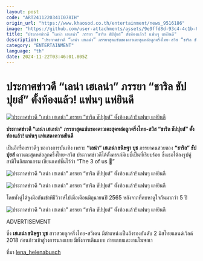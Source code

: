 ```yaml
---
layout: post
code: "ART2411220341I078IH"
origin_url: "https://www.khaosod.co.th/entertainment/news_9516186"
image: "https://github.com/user-attachments/assets/9e9ffd8d-93c4-4c1b-8d52-15aa88898a74"
title: "ประกาศข่าวดี “เลน่า เฮเลน่า” ภรรยา “ชาริล ชัปปุยส์” ตั้งท้องแล้ว! แฟนๆ แห่ยินดี"
description: "ประกาศข่าวดี “เลน่า เฮเลน่า” ภรรยาสุดแซ่บของดาวเตะสุดหล่อลูกครึ่งไทย-สวิส “ชาริล ชัปปุยส์” ตั้งท้องแล้ว! แฟนๆ แห่แสดงความยินดี"
category: "ENTERTAINMENT"
language: "th"
date: 2024-11-22T03:46:01.805Z
---
```


# ประกาศข่าวดี “เลน่า เฮเลน่า” ภรรยา “ชาริล ชัปปุยส์” ตั้งท้องแล้ว! แฟนๆ แห่ยินดี

[![ประกาศข่าวดี “เลน่า เฮเลน่า” ภรรยา “ชาริล ชัปปุยส์” ตั้งท้องแล้ว! แฟนๆ แห่ยินดี](https://www.khaosod.co.th/wpapp/uploads/2024/11/charyl_lena_221167-1.jpg "ประกาศข่าวดี “เลน่า เฮเลน่า” ภรรยา “ชาริล ชัปปุยส์” ตั้งท้องแล้ว! แฟนๆ แห่ยินดี")](https://www.khaosod.co.th/wpapp/uploads/2024/11/charyl_lena_221167-1.jpg)

**ประกาศข่าวดี “เลน่า เฮเลน่า” ภรรยาสุดแซ่บของดาวเตะสุดหล่อลูกครึ่งไทย-สวิส “ชาริล ชัปปุยส์” ตั้งท้องแล้ว! แฟนๆ แห่แสดงความยินดี**

เป็นอีกรื่องราวดีๆ ของวงการบันเทิง เพราะ **“เลน่า” เฮเลน่า ขนิษฐา บุช** ภรรยาคนสวยของ **“ชาริล” ชัปปุยส์** ดาวเตะสุดหล่อลูกครึ่งไทย-สวิส ประกาศข่าวดีได้ตั้งครรภ์มีเบบี๋เป็นที่เรียบร้อย ซึ่งเธอได้ลงรูปคู่สามีในอิสตาแกรม เขียนแคปชั่นไว้ว่า “The 3 of us 🤍”

![ประกาศข่าวดี “เลน่า เฮเลน่า” ภรรยา “ชาริล ชัปปุยส์” ตั้งท้องแล้ว! แฟนๆ แห่ยินดี](https://www.khaosod.co.th/wpapp/uploads/2024/11/charyl_lena_221167-6.jpg)

![ประกาศข่าวดี “เลน่า เฮเลน่า” ภรรยา “ชาริล ชัปปุยส์” ตั้งท้องแล้ว! แฟนๆ แห่ยินดี](https://www.khaosod.co.th/wpapp/uploads/2024/11/charyl_lena_221167-4.jpg)

โดยทั้งคู่ได้จูงมือกันเข้าพิธีวิวาห์ไปเมื่อเดือนมิถุนายนปี 2565 หลังจากที่คบหาดูใจกันมากว่า 5 ปี

![ประกาศข่าวดี “เลน่า เฮเลน่า” ภรรยา “ชาริล ชัปปุยส์” ตั้งท้องแล้ว! แฟนๆ แห่ยินดี](https://www.khaosod.co.th/wpapp/uploads/2024/11/charyl_lena_221167-5.jpg)

ADVERTISEMENT

ซึ่ง **เฮเลน่า ขนิษฐา บุช** สาวสวยลูกครึ่งไทย-สวีเดน มีตำแหน่งเป็นถึงรองอันดับ 2 มิสไทยแลนด์เวิลด์ 2018 ก่อนก้าวเข้าสู่วงการนางแบบ มีทั้งการเดินแบบ ถ่ายแบบและงานโฆษณา

ที่มา [lena\_helenabusch](https://www.instagram.com/lena_helenabusch/)
